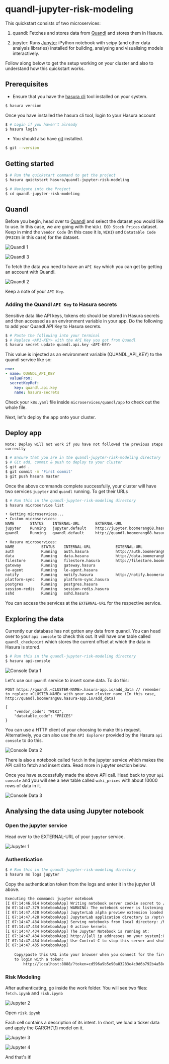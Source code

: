 # quandl-jupyter-risk-modeling

This quickstart consists of two microservices:

1. quandl: Fetches and stores data from [Quandl](https://www.quandl.com/) and stores them in Hasura. 

2. jupyter: Runs [Jupyter](https://jupyter.org/) iPython notebook with scipy (and other data analysis libraries) installed for building, analysing and visualising models interactively.

Follow along below to get the setup working on your cluster and also to understand how this quickstart works.

## Prerequisites

* Ensure that you have the [hasura cli](https://docs.hasura.io/0.15/manual/install-hasura-cli.html) tool installed on your system.

```sh
$ hasura version
```

Once you have installed the hasura cli tool, login to your Hasura account

```sh
$ # Login if you haven't already
$ hasura login
```


* You should also have [git](https://git-scm.com) installed.

```sh
$ git --version
```

## Getting started

```sh
$ # Run the quickstart command to get the project
$ hasura quickstart hasura/quandl-jupyter-risk-modeling

$ # Navigate into the Project
$ cd quandl-jupyter-risk-modeling
```

## Quandl

Before you begin, head over to [Quandl](https://www.quandl.com/) and select the dataset you would like to use. In this case, we are going with the `Wiki EOD Stock Prices` dataset. Keep in mind the `Vendor Code` (In this case it is, `WIKI`) and `Datatable Code` (`PRICES` in this case) for the dataset.

![Quandl 1](https://raw.githubusercontent.com/hasura/quandl-jupyter-risk-modeling/master/assets/quandl1.png "Quandl 1")

![Quandl 3](https://raw.githubusercontent.com/hasura/quandl-jupyter-risk-modeling/master/assets/quandl3.png "Quandl 3")


To fetch the data you need to have an `API Key` which you can get by getting an account with Quandl.

![Quandl 2](https://raw.githubusercontent.com/hasura/quandl-jupyter-risk-modeling/master/assets/quandl2.png "Quandl 2")

Keep a note of your `API Key`.

### Adding the Quandl `API Key` to Hasura secrets

Sensitive data like API keys, tokens etc should be stored in Hasura secrets and then accessed as an environment variable in your app. Do the following to add your Quandl API Key to Hasura secrets.

```sh
$ # Paste the following into your terminal
$ # Replace <API-KEY> with the API Key you got from Quandl
$ hasura secret update quandl.api.key <API-KEY>
```

This value is injected as an environment variable (QUANDL_API_KEY) to the quandl service like so:

```yaml
env:
- name: QUANDL_API_KEY
  valueFrom:
  secretKeyRef:
    key: quandl.api.key
    name: hasura-secrets
```

Check your `k8s.yaml` file inside `microservices/quandl/app` to check out the whole file.

Next, let's deploy the app onto your cluster.

## Deploy app

`Note: Deploy will not work if you have not followed the previous steps correctly`

```sh
$ # Ensure that you are in the quandl-jupyter-risk-modeling directory
$ # Git add, commit & push to deploy to your cluster
$ git add .
$ git commit -m 'First commit'
$ git push hasura master
```

Once the above commands complete successfully, your cluster will have two services `jupyter` and `quandl` running. To get their URLs

```sh
$ # Run this in the quandl-jupyter-risk-modeling directory
$ hasura microservice list
```

```sh
• Getting microservices...
• Custom microservices:
NAME       STATUS    INTERNAL-URL       EXTERNAL-URL
jupyter    Running   jupyter.default    http://jupyter.boomerang68.hasura-app.io
quandl     Running   quandl.default     http://quandl.boomerang68.hasura-app.io

• Hasura microservices:
NAME            STATUS    INTERNAL-URL           EXTERNAL-URL
auth            Running   auth.hasura            http://auth.boomerang68.hasura-app.io
data            Running   data.hasura            http://data.boomerang68.hasura-app.io
filestore       Running   filestore.hasura       http://filestore.boomerang68.hasura-app.io
gateway         Running   gateway.hasura
le-agent        Running   le-agent.hasura
notify          Running   notify.hasura          http://notify.boomerang68.hasura-app.io
platform-sync   Running   platform-sync.hasura
postgres        Running   postgres.hasura
session-redis   Running   session-redis.hasura
sshd            Running   sshd.hasura
```

You can access the services at the `EXTERNAL-URL` for the respective service.

## Exploring the data

Currently our database has not gotten any data from quandl. You can head over to your `api console` to check this out. It will have one table called `quandl_checkpoint` which stores the current offset at which the data in Hasura is stored.

```sh
$ # Run this in the quandl-jupyter-risk-modeling directory
$ hasura api-console
```

![Console Data 1](https://raw.githubusercontent.com/hasura/quandl-jupyter-risk-modeling/master/assets/console_data_initial.png "Console Data 1")

Let's use our `quandl` service to insert some data. To do this:

```
POST https://quandl.<CLUSTER-NAME>.hasura-app.io/add_data // remember to replace <CLUSTER-NAME> with your own cluster name (In this case, http://quandl.boomerang68.hasura-app.io/add_data)

{
    "vendor_code": "WIKI",
    "datatable_code": "PRICES"
}
```

You can use a HTTP client of your choosing to make this request. Alternatively, you can also use the `API Explorer` provided by the Hasura `api console` to do this.

![Console Data 2](https://raw.githubusercontent.com/hasura/quandl-jupyter-risk-modeling/master/assets/console_api_explorer_quandl_api.png "Console Data 2")

There is also a notebook called `fetch` in the jupyter service which makes the API call to fetch and insert data. Read more in jupyter section below.

Once you have successfully made the above API call. Head back to your `api console` and you will see a new table called `wiki_prices` with about 10000 rows of data in it.

![Console Data 3](https://raw.githubusercontent.com/hasura/quandl-jupyter-risk-modeling/master/assets/console_data_wiki_prices.png "Console Data 3")

## Analysing the data using Jupyter notebook

### Open the jupyter service

Head over to the EXTERNAL-URL of your `jupyter` service.

![Jupyter 1](https://raw.githubusercontent.com/hasura/quandl-jupyter-risk-modeling/master/assets/jupyter_login.png "Jupyter 1")

### Authentication

```sh
$ # Run this in the quandl-jupyter-risk-modeling directory
$ hasura ms logs jupyter
```

Copy the authentication token from the logs and enter it in the jupyter UI above. 

```sh
Executing the command: jupyter notebook
[I 07:14:46.914 NotebookApp] Writing notebook server cookie secret to /home/jovyan/.local/share/jupyter/runtime/notebook_cookie_secret
[W 07:14:47.379 NotebookApp] WARNING: The notebook server is listening on all IP addresses and not using encryption. This is not recommended.
[I 07:14:47.428 NotebookApp] JupyterLab alpha preview extension loaded from /opt/conda/lib/python3.6/site-packages/jupyterlab
[I 07:14:47.428 NotebookApp] JupyterLab application directory is /opt/conda/share/jupyter/lab
[I 07:14:47.434 NotebookApp] Serving notebooks from local directory: /home/jovyan
[I 07:14:47.434 NotebookApp] 0 active kernels
[I 07:14:47.434 NotebookApp] The Jupyter Notebook is running at:
[I 07:14:47.434 NotebookApp] http://[all ip addresses on your system]:8888/?token=cd596a9b5e90a83283e4c9d6b792b4a58cac38e06153fd12
[I 07:14:47.434 NotebookApp] Use Control-C to stop this server and shut down all kernels (twice to skip confirmation).
[C 07:14:47.435 NotebookApp] 
    
    Copy/paste this URL into your browser when you connect for the first time,
    to login with a token:
        http://localhost:8888/?token=cd596a9b5e90a83283e4c9d6b792b4a58cac38e06153fd12

```


### Risk Modeling

After authenticating, go inside the work folder. You will see two files: `fetch.ipynb` and `risk.ipynb`

![Jupyter 2](https://raw.githubusercontent.com/hasura/quandl-jupyter-risk-modeling/master/assets/jupyter_workspace.png "Jupyter 2")


Open `risk.ipynb`

Each cell contains a description of its intent. In short, we load a ticker data and apply the GARCH(1,1) model on it.  

![Jupyter 3](https://raw.githubusercontent.com/hasura/quandl-jupyter-risk-modeling/master/assets/jupyter_risk_1.png "Jupyter 3")

![Jupyter 4](https://raw.githubusercontent.com/hasura/quandl-jupyter-risk-modeling/master/assets/jupyter_risk_2.png "Jupyter 4")

And that's it!
